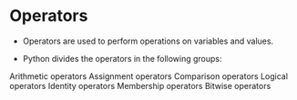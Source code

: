 # Operators

- Operators are used to perform operations on variables and values.

- Python divides the operators in the following groups:

Arithmetic operators
Assignment operators
Comparison operators
Logical operators
Identity operators
Membership operators
Bitwise operators
